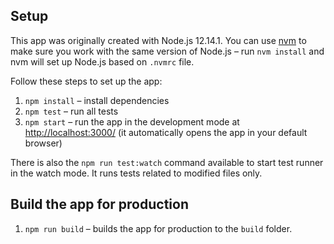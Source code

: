 ## Setup

This app was originally created with Node.js 12.14.1. You can use
[nvm](https://github.com/creationix/nvm) to make sure
you work with the same version of Node.js – run `nvm install`
and nvm will set up Node.js based on `.nvmrc` file.

Follow these steps to set up the app:

1. `npm install` – install dependencies
2. `npm test` – run all tests
3. `npm start` – run the app in the development mode at [http://localhost:3000/](http://localhost:3000/) (it automatically opens the app in your default browser)


There is also the `npm run test:watch` command available to start test runner in the watch mode. It runs tests related to modified files only.

## Build the app for production

1. `npm run build` – builds the app for production to the `build` folder.
